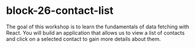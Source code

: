 # block-26-contact-list
The goal of this workshop is to learn the fundamentals of data fetching with React. You will build an application that allows us to view a list of contacts and click on a selected contact to gain more details about them. 
